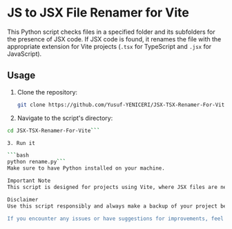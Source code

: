 
# JS to JSX File Renamer for Vite

This Python script checks files in a specified folder and its subfolders for the presence of JSX code. If JSX code is found, it renames the file with the appropriate extension for Vite projects (`.tsx` for TypeScript and `.jsx` for JavaScript).

## Usage

1. Clone the repository:

   ```bash
   git clone https://github.com/Yusuf-YENICERI/JSX-TSX-Renamer-For-Vite.git```
2. Navigate to the script's directory:

```bash
cd JSX-TSX-Renamer-For-Vite```

3. Run it

```bash
python rename.py```
Make sure to have Python installed on your machine.

Important Note
This script is designed for projects using Vite, where JSX files are needed. It identifies files with JSX code and renames them with the appropriate file extension based on the original extension (.ts to .tsx and .js to .jsx).

Disclaimer
Use this script responsibly and always make a backup of your project before running it. The script may modify file names, and it's recommended to test it in a safe environment first.

If you encounter any issues or have suggestions for improvements, feel free to open an issue or contribute to the project.
